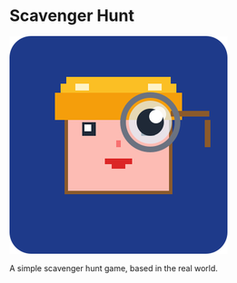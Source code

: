 # Scavenger Hunt

![Scavenger Hunt](icons/icon-384x384.png)

A simple scavenger hunt game, based in the real world.
